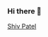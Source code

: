 ### Hi there 👋

<div class="badge-base LI-profile-badge" data-locale="en_US" data-size="medium" data-theme="dark" data-type="HORIZONTAL" data-vanity="shivpvtel" data-version="v1"><a class="badge-base__link LI-simple-link" href="https://www.linkedin.com/in/shivpvtel?trk=profile-badge">Shiv Patel</a></div>
                    
<!--
**shivpvtel/shivpvtel** is a ✨ _special_ ✨ repository because its `README.md` (this file) appears on your GitHub profile.

Here are some ideas to get you started:

- 🔭 I’m currently working on ...
- 🌱 I’m currently learning ...
- 👯 I’m looking to collaborate on ...
- 🤔 I’m looking for help with ...
- 💬 Ask me about ...
- 📫 How to reach me: ...
- 😄 Pronouns: ...
- ⚡ Fun fact: ...
-->
